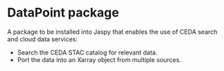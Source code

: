 # DataPoint package

A package to be installed into Jaspy that enables the use of CEDA search and cloud data services:
 - Search the CEDA STAC catalog for relevant data.
 - Port the data into an Xarray object from multiple sources.